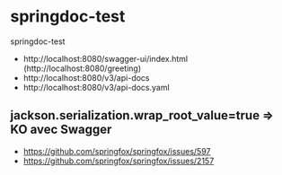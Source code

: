 # springdoc-test
springdoc-test

 - http://localhost:8080/swagger-ui/index.html (http://localhost:8080/greeting)
 - http://localhost:8080/v3/api-docs
 - http://localhost:8080/v3/api-docs.yaml

## jackson.serialization.wrap_root_value=true => KO avec Swagger

 - https://github.com/springfox/springfox/issues/597
 - https://github.com/springfox/springfox/issues/2157